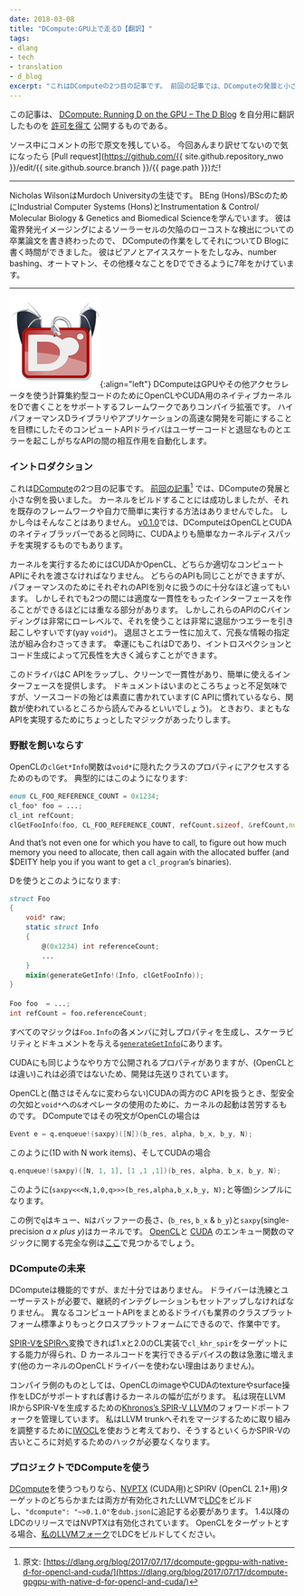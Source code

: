 ```yaml
---
date: 2018-03-08
title: "DCompute:GPU上で走るD【翻訳】"
tags:
- dlang
- tech
- translation
- d_blog
excerpt: "これはDComputeの2つ目の記事です。 前回の記事では、DComputeの発展と小さな例を扱いました。 カーネルをビルドすることには成功しましたが、それを既存のフレームワークや自力で簡単に実行する方法はありませんでした。 しかし今はそんなことはありません。"
---
```



この記事は、
[DCompute: Running D on the GPU – The D Blog](https://dlang.org/blog/2017/10/30/d-compute-running-d-on-the-gpu/)
を自分用に翻訳したものを
[許可を得て](http://dlang.org/blog/2017/06/16/life-in-the-fast-lane/#comment-1631)
公開するものである。

ソース中にコメントの形で原文を残している。
今回あんまり訳せてないので気になったら
[Pull request](https://github.com/{{ site.github.repository_nwo }}/edit/{{ site.github.source.branch }}/{{ page.path }})だ!

---

<!-- _Nicholas Wilson is a student at Murdoch University, studying for his BEng (Hons)/BSc in Industrial Computer Systems (Hons) and Instrumentation & Control/ Molecular Biology & Genetics and Biomedical Science. He just finished his thesis on low-cost defect detection of solar cells by electroluminescence imaging, which gives him time to work on DCompute and write about it for the D Blog.He plays the piano, ice skates, and has spent 7 years putting D to use on number bashing, automation, and anything else that he could make a computer do for him._ -->

Nicholas WilsonはMurdoch Universityの生徒です。
BEng (Hons)/BScのためにIndustrial Computer Systems (Hons)とInstrumentation & Control/ Molecular Biology & Genetics and Biomedical Scienceを学んでいます。
彼は電界発光イメージングによるソーラーセルの欠陥のローコストな検出についての卒業論文を書き終わったので、
DComputeの作業をしてそれについてD Blogに書く時間ができました。
彼はピアノとアイススケートをたしなみ、number bashing、オートマトン、その他様々なことをDでできるように7年をかけています。

---

<!-- ![](https://i1.wp.com/dlang.org/blog/wp-content/uploads/2017/07/ldc.png?resize=160%2C160)
DCompute is a framework and compiler extension to support writing native kernels for OpenCL and CUDA in D to utilize GPUs and other accelerators for computationally intensive code. Its compute API drivers automate the interactions between user code and the tedious and error prone APIs with the goal of enabling the rapid development of high performance D libraries and applications. -->

![ldc](/assets/2018/03/ldc.png){:align="left"}
DComputeはGPUやその他アクセラレータを使う計算集約型コードのためにOpenCLやCUDA用のネイティブカーネルをDで書くことをサポートするフレームワークでありコンパイラ拡張です。
ハイパフォーマンスDライブラリやアプリケーションの高速な開発を可能にすることを目標にしたそのコンピュートAPIドライバはユーザーコードと退屈なものとエラーを起こしがちなAPIの間の相互作用を自動化します。

<!-- ### Introduction -->

### イントロダクション

<!-- This is the second article on [DCompute](https://github.com/libmir/dcompute). In the [previous article](https://dlang.org/blog/2017/07/17/dcompute-gpgpu-with-native-d-for-opencl-and-cuda/), we looked at the development of DCompute and some trivial examples. While we were able to successfully build kernels, there was no way to run them short of using them with an existing framework or doing everything yourself. This is no longer the case. As of [v0.1.0](https://github.com/libmir/dcompute/releases/tag/v0.1.0), DCompute now comes with native wrappers for both OpenCL and CUDA, enabling kernel dispatch as easily as CUDA. -->

これは[DCompute](https://github.com/libmir/dcompute)の2つ目の記事です。
[前回の記事](/2018/03/2018-03-07-dcompute-gpgpu-with-native-d-for-opencl-and-cuda)[^1]
では、DComputeの発展と小さな例を扱いました。
カーネルをビルドすることには成功しましたが、それを既存のフレームワークや自力で簡単に実行する方法はありませんでした。
しかし今はそんなことはありません。
[v0.1.0](https://github.com/libmir/dcompute/releases/tag/v0.1.0)では、DComputeはOpenCLとCUDAのネイティブラッパーであると同時に、CUDAよりも簡単なカーネルディスパッチを実現するものでもあります。

[^1]: 原文: [https://dlang.org/blog/2017/07/17/dcompute-gpgpu-with-native-d-for-opencl-and-cuda/](https://dlang.org/blog/2017/07/17/dcompute-gpgpu-with-native-d-for-opencl-and-cuda/)

<!-- In order to run a kernel we need to pass it off to the appropriate compute API, either CUDA or OpenCL. While these APIs both try to achieve similar things they are different enough that to squeeze that last bit of performance out of them you need to treat each API separately. But there is sufficient overlap that we can make the interface reasonably consistent between the two. The C bindings to these APIs, however, are very low level and trying to use them is very tedious and extremely prone to error (yay `void*`).   -->
<!-- In addition to the tedium and error proneness, you have to redundantly specify a lot of information, which further compounds the problem. Fortunately this is D and we can remove a lot of the redundancy through introspection and code generation. -->

カーネルを実行するためにはCUDAかOpenCL、どちらか適切なコンピュートAPIにそれを渡さなければなりません。
どちらのAPIも同じことができますが、パフォーマンスのためにそれぞれのAPIを別々に扱うのに十分なほど違ってもいます。
しかしそれでも2つの間には適度な一貫性をもったインターフェースを作ることができるほどには重なる部分があります。
しかしこれらのAPIのCバインディングは非常にローレベルで、それを使うことは非常に退屈かつエラーを引き起こしやすいです(yay `void*`)。
退屈さとエラー性に加えて、冗長な情報の指定法が組み合わさってきます。
幸運にもこれはDであり、イントロスペクションとコード生成によって冗長性を大きく減らすことができます。

<!-- The drivers wrap the C API, providing a clean and consistent interface that’s easy to use. While the documentation is a little sparse at the moment, the source code is for the most part straightforward (if you’re familiar with the C APIs, looking where a function is used is a good place to start). There is the occasional piece of magic to achieve a sane API. -->

このドライバはC APIをラップし、クリーンで一貫性があり、簡単に使えるインターフェースを提供します。
ドキュメントはいまのところちょっと不足気味ですが、ソースコードの殆どは素直に書かれています(C APIに慣れているなら、関数が使われているところから読んでみるといいでしょう)。
ときおり、まともなAPIを実現するためにちょっとしたマジックがあったりします。

<!-- ### Taming the beasts -->

### 野獣を飼いならす

<!-- OpenCL’s `clGet*Info` functions are the way to access properties of the class hidden behind the `void*`. A typical call looks like -->

OpenCLの`clGet*Info`関数は`void*`に隠れたクラスのプロパティにアクセスするためのものです。
典型的にはこのようになります:

```d
enum CL_FOO_REFERENCE_COUNT = 0x1234;
cl_foo* foo = ...; 
cl_int refCount;
clGetFooInfo(foo, CL_FOO_REFERENCE_COUNT, refCount.sizeof, &refCount,null);
```

<!-- And that’s not even one for which you have to call, to figure out how much memory you need to allocate, then call again with the allocated buffer (and $DEITY help you if you want to get a `cl_program`’s binaries). -->

And that’s not even one for which you have to call, to figure out how much memory you need to allocate, then call again with the allocated buffer (and $DEITY help you if you want to get a `cl_program`’s binaries).

<!-- Using D, I have been able to turn that into this: -->

Dを使うとこのようになります:

```d
struct Foo
{
    void* raw;
    static struct Info
    {
        @(0x1234) int referenceCount;
        ...
    }
    mixin(generateGetInfo!(Info, clGetFooInfo));
}

Foo foo  = ...;
int refCount = foo.referenceCount;
```

<!-- All the magic is in [`generateGetInfo`](https://github.com/libmir/dcompute/blob/master/source/dcompute/driver/ocl/util.d) to generate a property for each member in `Foo.Info`, enabling much better scalability and bonus documentation. -->

すべてのマジックは`Foo.Info`の各メンバに対しプロパティを生成し、スケーラビリティとドキュメントを与える[`generateGetInfo`](https://github.com/libmir/dcompute/blob/master/source/dcompute/driver/ocl/util.d)にあります。

<!-- CUDA also has properties exposed in a similar manner, however they are not essential (unlike OpenCL) for getting things done so their development has been deferred. -->

CUDAにも同じようなやり方で公開されるプロパティがありますが、(OpenCLとは違い)これは必須ではないため、開発は先送りされています。

<!-- Launching a kernel is a large point of pain when dealing with the C API of both OpenCL and (only marginally less horrible) CUDA, due to the complete lack of type safety and having to use the `&` operator into a `void*` far too much. In DCompute this incantation simply becomes -->

OpenCLと(酷さはそんなに変わらない)CUDAの両方のC APIを扱うとき、型安全の欠如と`void*`への`&`オペレータの使用のために、カーネルの起動は苦労するものです。
DComputeではその呪文がOpenCLの場合は

```d
Event e = q.enqueue!(saxpy)([N])(b_res, alpha, b_x, b_y, N);
```

<!-- for OpenCL (1D with N work items), and -->

このように(1D with N work items)、そしてCUDAの場合

```d
q.enqueue!(saxpy)([N, 1, 1], [1 ,1 ,1])(b_res, alpha, b_x, b_y, N);
```

<!-- for CUDA (equivalent to `saxpy<<<N,1,0,q>>>(b_res,alpha,b_x,b_y, N);`) -->
このように(`saxpy<<<N,1,0,q>>>(b_res,alpha,b_x,b_y, N);`と等価)シンプルになります。

<!-- Where `q` is a queue, `N` is the length of buffers (`b_res`, `b_x` & `b_y`) and `saxpy` (single-precision _a x plus y_) is the kernel in this example. A full example may be found [here](https://github.com/libmir/dcompute/blob/master/source/dcompute/tests/main.d), along with the magic that drives the [OpenCL](https://github.com/libmir/dcompute/blob/4182fb8e1b2532adee2c6af3859856cc45cad85e/source/dcompute/driver/ocl/queue.d#L79) and [CUDA](https://github.com/libmir/dcompute/blob/4182fb8e1b2532adee2c6af3859856cc45cad85e/source/dcompute/driver/cuda/queue.d#L60) enqueue functions. -->

この例で`q`はキュー、`N`はバッファーの長さ、(`b_res`, `b_x` & `b_y`)と`saxpy`(single-precision _a x plus y_)はカーネルです。
[OpenCL](https://github.com/libmir/dcompute/blob/4182fb8e1b2532adee2c6af3859856cc45cad85e/source/dcompute/driver/ocl/queue.d#L79)と
[CUDA](https://github.com/libmir/dcompute/blob/4182fb8e1b2532adee2c6af3859856cc45cad85e/source/dcompute/driver/cuda/queue.d#L60)
のエンキュー関数のマジックに関する完全な例は[ここ](https://github.com/libmir/dcompute/blob/master/source/dcompute/tests/main.d)で見つかるでしょう。

<!-- ### The future of DCompute -->

### DComputeの未来

<!-- While DCompute is functional, there is still much to do. The drivers still need some polish and user testing, and I need to set up continuous integration. A driver that unifies the different compute APIs is also in the works so that we can be even more cross-platform than the industry cross-platform standard. -->

DComputeは機能的ですが、まだ十分ではありません。
ドライバーは洗練とユーザーテストが必要で、継続的インテグレーションもセットアップしなければなりません。
異なるコンピュートAPIをまとめるドライバも業界のクラスプラットフォーム標準よりもっとクロスプラットフォームにできるので、作業中です。

<!-- Being able to convert [SPIR-V into SPIR](https://www.khronos.org/spir/) would enable targeting `cl_khr_spir`-capable 1.x and 2.0 CL implementations, dramatically increasing the number of devices that can run D kernel code (there’s nothing stopping you using the OpenCL driver for other kernels though). -->

[SPIR-VをSPIRへ](https://www.khronos.org/spir/)変換できれば1.xと2.0のCL実装で`cl_khr_spir`をターゲットにする能力が得られ、D カーネルコードを実行できるデバイスの数は急激に増えます(他のカーネルのOpenCLドライバーを使わない理由はありません)。

<!-- On the compiler side of things, supporting OpenCL image and CUDA texture & surface operations in LDC would increase the applicability of the kernels that could be written.   -->
<!-- I currently maintain a forward-ported fork of [Khronos’s SPIR-V LLVM](https://github.com/KhronosGroup/SPIRV-LLVM) to generate SPIR-V from LLVM IR. I plan to use [IWOCL](http://www.iwocl.org/) to coordinate efforts to merge it into the LLVM trunk, and in doing so, remove the need for some of the hacks in place to deal with the oddities of the SPIR-V backend. -->

コンパイラ側のものとしては、OpenCLのimageやCUDAのtextureやsurface操作をLDCがサポートすれば書けるカーネルの幅が広がります。
私は現在LLVM IRからSPIR-Vを生成するための[Khronos’s SPIR-V LLVM](https://github.com/KhronosGroup/SPIRV-LLVM)のフォワードポートフォークを管理しています。
私はLLVM trunkへそれをマージするために取り組みを調整するために[IWOCL](http://www.iwocl.org/)を使おうと考えており、そうするといくらかSPIR-Vの古いところに対処するためのハックが必要なくなります。

<!-- ### Using DCompute in your projects -->

### プロジェクトでDComputeを使う

<!-- If you want to use [DCompute](https://github.com/libmir/dcompute), you’ll need a recent [LDC](https://github.com/ldc-developers/ldc) built against LLVM with the [NVPTX](https://llvm.org/docs/NVPTXUsage.html) (for CUDA) and/or SPIRV (for OpenCL 2.1+) targets enabled and should add `"dcompute": "~>0.1.0"` to your `dub.json`. LDC 1.4+ releases have NVPTX enabled. If you want to target OpenCL, you’ll need to build LDC yourself against [my fork of LLVM](https://github.com/thewilsonator/llvm/tree/compute). -->

[DCompute](https://github.com/libmir/dcompute)を使うつもりなら、[NVPTX](https://llvm.org/docs/NVPTXUsage.html) (CUDA用)とSPIRV (OpenCL 2.1+用)ターゲットのどちらかまたは両方が有効化されたLLVMで[LDC](https://github.com/ldc-developers/ldc)をビルドし、`"dcompute": "~>0.1.0"`を`dub.json`に追記する必要があります。
1.4以降のLDCのリリースではNVPTXは有効化されています。
OpenCLをターゲットとする場合、[私のLLVMフォーク](https://github.com/thewilsonator/llvm/tree/compute)でLDCをビルドしてください。